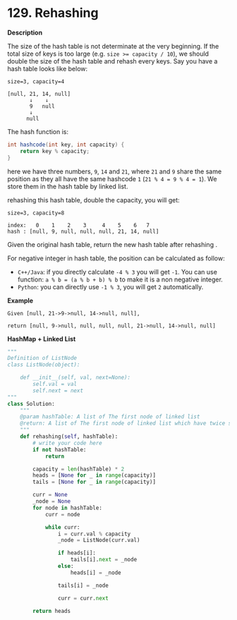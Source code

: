 # 129. Rehashing

**Description**

The size of the hash table is not determinate at the very beginning. If the total size of keys is too large (e.g. `size >= capacity / 10`), we should double the size of the hash table and rehash every keys. Say you have a hash table looks like below:

```
size=3, capacity=4

[null, 21, 14, null]
       ↓    ↓
       9   null
       ↓
      null
```

The hash function is:

```java
int hashcode(int key, int capacity) {
    return key % capacity;
}
```

here we have three numbers, `9`, `14` and `21`, where `21` and `9` share the same position as they all have the same hashcode `1` (`21 % 4 = 9 % 4 = 1`). We store them in the hash table by linked list.

rehashing this hash table, double the capacity, you will get:

```
size=3, capacity=8

index:   0    1    2    3     4    5    6   7
hash : [null, 9, null, null, null, 21, 14, null]
```

Given the original hash table, return the new hash table after rehashing .

For negative integer in hash table, the position can be calculated as follow:

- `C++/Java`: if you directly calculate `-4 % 3` you will get `-1`. You can use function: `a % b = (a % b + b) % b` to make it is a non negative integer.
- `Python`: you can directly use `-1 % 3`, you will get `2` automatically.


**Example**

```
Given [null, 21->9->null, 14->null, null],

return [null, 9->null, null, null, null, 21->null, 14->null, null]
```

**HashMap + Linked List**

```python
"""
Definition of ListNode
class ListNode(object):

    def __init__(self, val, next=None):
        self.val = val
        self.next = next
"""
class Solution:
    """
    @param hashTable: A list of The first node of linked list
    @return: A list of The first node of linked list which have twice size
    """
    def rehashing(self, hashTable):
        # write your code here
        if not hashTable:
            return

        capacity = len(hashTable) * 2
        heads = [None for _ in range(capacity)]
        tails = [None for _ in range(capacity)]

        curr = None
        _node = None
        for node in hashTable:
            curr = node

            while curr:
                i = curr.val % capacity
                _node = ListNode(curr.val)

                if heads[i]:
                    tails[i].next = _node
                else:
                    heads[i] = _node

                tails[i] = _node

                curr = curr.next

        return heads
```
